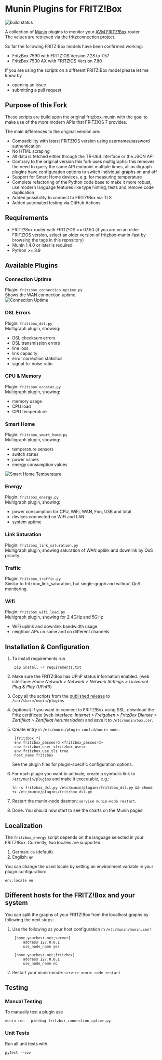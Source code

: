 # Munin Plugins for FRITZ!Box

![build status](https://github.com/ma4nn/fritzbox-munin-fast/actions/workflows/verify-plugin-scripts.yml/badge.svg)

A collection of [Munin](https://munin-monitoring.org) plugins to monitor your [AVM FRITZ!Box](https://avm.de/produkte/fritzbox/) router.  
The values are retrieved via the [fritzconnection](https://pypi.org/project/fritzconnection/) project.

So far the following FRITZ!Box models have been confirmed working:
- FritzBox 7590 with FRITZ!OS Version 7.28 to 7.57
- FritzBox 7530 AX with FRITZ!OS Version 7.80

If you are using the scripts on a different FRITZ!Box model please let me know by

- opening an issue
- submitting a pull request

## Purpose of this Fork

These scripts are build upon the original [fritzbox-munin](https://github.com/Tafkas/fritzbox-munin) with the goal to make 
use of the more modern APIs that FRITZ!OS 7 provides.

The main differences to the original version are:
- Compatibility with latest FRITZ!OS version using username/password authentication
- No HTML scraping
- All data is fetched either through the TR-064 interface or the JSON API
- Contrary to the original version this fork uses multigraphs: this removes the need to query the same API endpoint multiple times, all multigraph plugins have configuration options to switch individual graphs on and off
- Support for Smart Home devices, e.g. for measuring temperature
- Complete refactoring of the Python code base to make it more robust, use modern language features like type hinting, tests and remove code duplication
- Added possibility to connect to FRITZ!Box via TLS
- Added automated testing via GitHub Actions

## Requirements
- FRITZ!Box router with FRITZ!OS >= 07.50 (if you are on an older FRITZ!OS version, select an older version of fritzbox-munin-fast by browsing the tags in this repository)
- Munin 1.4.0 or later is required
- Python >= 3.9
   
## Available Plugins

### Connection Uptime
Plugin: `fritzbox_connection_uptime.py`  
Shows the WAN connection uptime.  
![Connection Uptime](doc/connection_uptime.png)

### DSL Errors
Plugin: `fritzbox_dsl.py`  
Multigraph plugin, showing:
 - DSL checksum errors
 - DSL transmission errors
 - line loss
 - link capacity
 - error correction statistics
 - signal-to-noise ratio

### CPU & Memory
Plugin: `fritzbox_ecostat.py`  
Multigraph plugin, showing:
 - memory usage
 - CPU load
 - CPU temperature

### Smart Home
Plugin: `fritzbox_smart_home.py`  
Multigraph plugin, showing:
 - temperature sensors
 - switch states
 - power values
 - energy consumption values

![Smart Home Temperature](doc/smart_home_temperature.png)

### Energy
Plugin: `fritzbox_energy.py`  
Multigraph plugin, showing:
 - power consumption for CPU, WiFi, WAN, Fon, USB and total
 - devices connected on WiFi and LAN
 - system uptime

### Link Saturation
Plugin: `fritzbox_link_saturation.py`  
Multigraph plugin, showing saturation of WAN uplink and downlink by QoS priority

### Traffic
Plugin: `fritzbox_traffic.py`  
Similar to fritzbox_link_saturation, but single-graph and without QoS monitoring.

### Wifi
Plugin: `fritzbox_wifi_load.py`  
Multigraph plugin, showing for 2.4GHz and 5GHz
 - WiFi uplink and downlink bandwidth usage
 - neighbor APs on same and on different channels

## Installation & Configuration

1. To install requirements run

        pip install -r requirements.txt

1. Make sure the FRITZ!Box has UPnP status information enabled. (web interface: _Home Network > Network > Network Settings > Universal Plug & Play (UPnP)_)

1. Copy all the scripts from the [published release](https://github.com/ma4nn/fritzbox-munin-fast/releases) to `/usr/share/munin/plugins`

1. (optional) If you want to connect to FRITZ!Box using SSL, download the Fritz certificate (web interface: _Internet > Freigaben > FritzBox Dienste > Zertifikat > Zertifikat herunterladen_) and save it to `/etc/munin/box.cer`.

1. Create entry in `/etc/munin/plugin-conf.d/munin-node`:

        [fritzbox_*]
        env.fritzbox_password <fritzbox_password>
        env.fritzbox_user <fritzbox_user>
        env.fritzbox_use_tls true
        host_name fritzbox
   
   See the plugin files for plugin-specific configuration options.

1. For each plugin you want to activate, create a symbolic link to `/etc/munin/plugins` and make it executable, e.g.:
   ```
   ln -s fritzbox_dsl.py /etc/munin/plugins/fritzbox_dsl.py && chmod +x /etc/munin/plugins/fritzbox_dsl.py
   ```

1. Restart the munin-node daemon: `service munin-node restart`.

1. Done. You should now start to see the charts on the Munin pages!

## Localization

The `fritzbox_energy` script depends on the language selected in your FRITZ!Box. Currently, two locales are
supported:

1. German: `de` (default)
2. English: `en`

You can change the used locale by setting an environment variable in your plugin configuration:

    env.locale en

## Different hosts for the FRITZ!Box and your system

You can split the graphs of your FRITZ!Box from the localhost graphs by following the next steps:

1. Use the following as your host configuration in `/etc/munin/munin.conf`

        [home.yourhost.net;server]
            address 127.0.0.1
            use_node_name yes

        [home.yourhost.net;fritzbox]
            address 127.0.0.1
            use_node_name no

1. Restart your munin-node: `service munin-node restart`

## Testing

### Manual Testing

To manually test a plugin use
```
munin-run --pidebug fritzbox_connection_uptime.py
```

### Unit Tests

Run all unit tests with
```
pytest --cov
```
